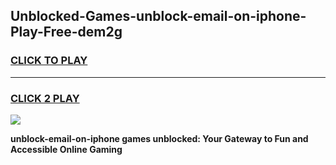 
## Unblocked-Games-unblock-email-on-iphone-Play-Free-dem2g
<h3>
<a href="https://premium76.site?title=unblock-email-on-iphone&ref=18A1">CLICK TO PLAY</a></h3>
<hr>

<h3>
<a href="https://premium76.site?title=unblock-email-on-iphone&ref=18A1">CLICK 2 PLAY</a>
  
</h3>

<a href="https://premium76.site?title=unblock-email-on-iphone&ref=18A1"><img src="https://clearcache.store/games.png"></a>


**unblock-email-on-iphone games unblocked: Your Gateway to Fun and Accessible Online Gaming**

